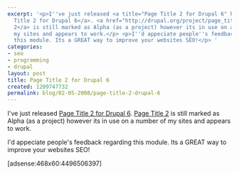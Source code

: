 ```yaml
---
excerpt: '<p>I''ve just released <a title="Page Title 2 for Drupal 6" href="http://drupal.org/node/253981">Page
  Title 2 for Drupal 6</a>. <a href="http://drupal.org/project/page_title">Page Title
  2</a> is still marked as Alpha (as a project) however its in use on a number of
  my sites and appears to work.</p> <p>I''d appeciate people''s feedback regarding
  this module. Its a GREAT way to improve your websites SEO!</p> '
categories:
- seo
- programming
- drupal
layout: post
title: Page Title 2 for Drupal 6
created: 1209747732
permalink: blog/02-05-2008/page-title-2-drupal-6
---
```

<p>I've just released <a title="Page Title 2 for Drupal 6" href="http://drupal.org/node/253981">Page Title 2 for Drupal 6</a>. <a href="http://drupal.org/project/page_title">Page Title 2</a> is still marked as Alpha (as a project) however its in use on a number of my sites and appears to work.</p> <p>I'd appeciate people's feedback regarding this module. Its a GREAT way to improve your websites SEO!</p> <!--break--><p>[adsense:468x60:4496506397]</p>
